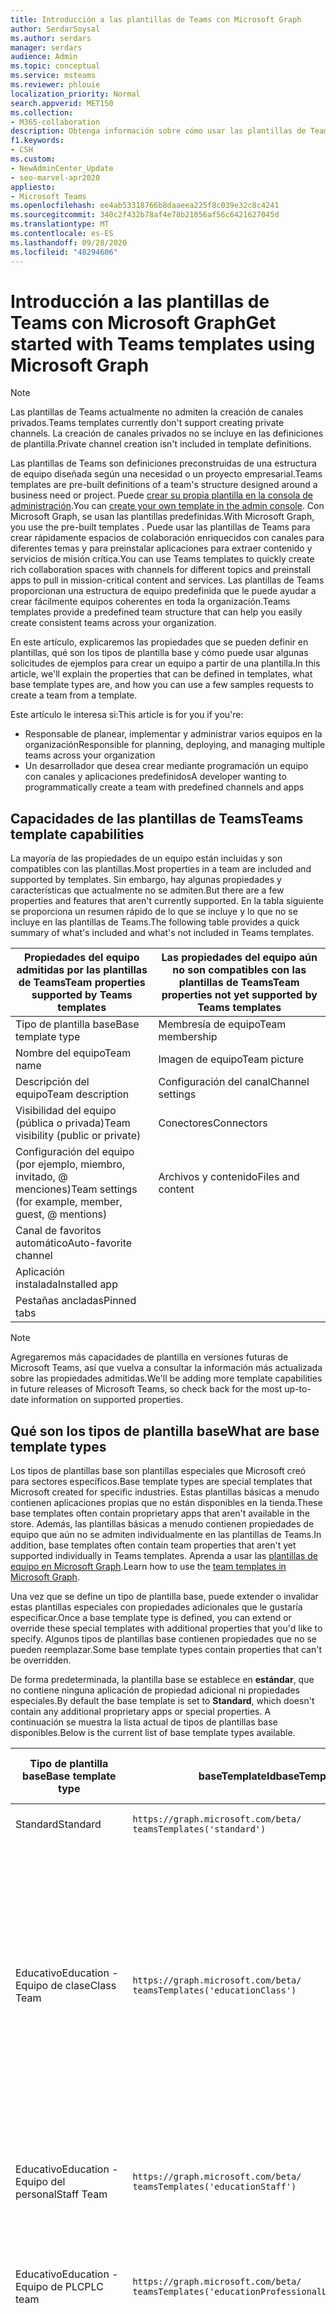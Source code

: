 ```yaml
---
title: Introducción a las plantillas de Teams con Microsoft Graph
author: SerdarSoysal
ms.author: serdars
manager: serdars
audience: Admin
ms.topic: conceptual
ms.service: msteams
ms.reviewer: phlouie
localization_priority: Normal
search.appverid: MET150
ms.collection:
- M365-collaboration
description: Obtenga información sobre cómo usar las plantillas de Teams en Microsoft Graph para crear espacios de colaboración con canales para diferentes temas y Preinstalar aplicaciones para proporcionar contenido y servicios.
f1.keywords:
- CSH
ms.custom:
- NewAdminCenter_Update
- seo-marvel-apr2020
appliesto:
- Microsoft Teams
ms.openlocfilehash: ee4ab53318766b8daaeea225f8c039e32c8c4241
ms.sourcegitcommit: 340c2f432b78af4e78b21056af56c6421627045d
ms.translationtype: MT
ms.contentlocale: es-ES
ms.lasthandoff: 09/28/2020
ms.locfileid: "48294606"
---
```

# <a name="get-started-with-teams-templates-using-microsoft-graph"></a><span data-ttu-id="e4d3c-103">Introducción a las plantillas de Teams con Microsoft Graph</span><span class="sxs-lookup"><span data-stu-id="e4d3c-103">Get started with Teams templates using Microsoft Graph</span></span>

> [!NOTE]
> <span data-ttu-id="e4d3c-104">Las plantillas de Teams actualmente no admiten la creación de canales privados.</span><span class="sxs-lookup"><span data-stu-id="e4d3c-104">Teams templates currently don't support creating private channels.</span></span> <span data-ttu-id="e4d3c-105">La creación de canales privados no se incluye en las definiciones de plantilla.</span><span class="sxs-lookup"><span data-stu-id="e4d3c-105">Private channel creation isn't included in template definitions.</span></span>

<span data-ttu-id="e4d3c-106">Las plantillas de Teams son definiciones preconstruidas de una estructura de equipo diseñada según una necesidad o un proyecto empresarial.</span><span class="sxs-lookup"><span data-stu-id="e4d3c-106">Teams templates are pre-built definitions of a team's structure designed around a business need or project.</span></span> <span data-ttu-id="e4d3c-107">Puede [crear su propia plantilla en la consola de administración](get-started-with-teams-templates-in-the-admin-console.md).</span><span class="sxs-lookup"><span data-stu-id="e4d3c-107">You can [create your own template in the admin console](get-started-with-teams-templates-in-the-admin-console.md).</span></span> <span data-ttu-id="e4d3c-108">Con Microsoft Graph, se usan las plantillas predefinidas.</span><span class="sxs-lookup"><span data-stu-id="e4d3c-108">With Microsoft Graph, you use the pre-built templates .</span></span> <span data-ttu-id="e4d3c-109">Puede usar las plantillas de Teams para crear rápidamente espacios de colaboración enriquecidos con canales para diferentes temas y para preinstalar aplicaciones para extraer contenido y servicios de misión crítica.</span><span class="sxs-lookup"><span data-stu-id="e4d3c-109">You can use Teams templates to quickly create rich collaboration spaces with channels for different topics and preinstall apps to pull in mission-critical content and services.</span></span> <span data-ttu-id="e4d3c-110">Las plantillas de Teams proporcionan una estructura de equipo predefinida que le puede ayudar a crear fácilmente equipos coherentes en toda la organización.</span><span class="sxs-lookup"><span data-stu-id="e4d3c-110">Teams templates provide a predefined team structure that can help you easily create consistent teams across your organization.</span></span>

<span data-ttu-id="e4d3c-111">En este artículo, explicaremos las propiedades que se pueden definir en plantillas, qué son los tipos de plantilla base y cómo puede usar algunas solicitudes de ejemplos para crear un equipo a partir de una plantilla.</span><span class="sxs-lookup"><span data-stu-id="e4d3c-111">In this article, we'll explain the properties that can be defined in templates, what base template types are, and how you can use a few samples requests to create a team from a template.</span></span>

<span data-ttu-id="e4d3c-112">Este artículo le interesa si:</span><span class="sxs-lookup"><span data-stu-id="e4d3c-112">This article is for you if you're:</span></span>

- <span data-ttu-id="e4d3c-113">Responsable de planear, implementar y administrar varios equipos en la organización</span><span class="sxs-lookup"><span data-stu-id="e4d3c-113">Responsible for planning, deploying, and managing multiple teams across your organization</span></span><br>
- <span data-ttu-id="e4d3c-114">Un desarrollador que desea crear mediante programación un equipo con canales y aplicaciones predefinidos</span><span class="sxs-lookup"><span data-stu-id="e4d3c-114">A developer wanting to programmatically create a team with predefined channels and apps</span></span>

## <a name="teams-template-capabilities"></a><span data-ttu-id="e4d3c-115">Capacidades de las plantillas de Teams</span><span class="sxs-lookup"><span data-stu-id="e4d3c-115">Teams template capabilities</span></span>

<span data-ttu-id="e4d3c-116">La mayoría de las propiedades de un equipo están incluidas y son compatibles con las plantillas.</span><span class="sxs-lookup"><span data-stu-id="e4d3c-116">Most properties in a team are included and supported by templates.</span></span> <span data-ttu-id="e4d3c-117">Sin embargo, hay algunas propiedades y características que actualmente no se admiten.</span><span class="sxs-lookup"><span data-stu-id="e4d3c-117">But there are a few properties and features that aren't currently supported.</span></span> <span data-ttu-id="e4d3c-118">En la tabla siguiente se proporciona un resumen rápido de lo que se incluye y lo que no se incluye en las plantillas de Teams.</span><span class="sxs-lookup"><span data-stu-id="e4d3c-118">The following table provides a quick summary of what's included and what's not included in Teams templates.</span></span>

| <span data-ttu-id="e4d3c-119">**Propiedades del equipo admitidas por las plantillas de Teams**</span><span class="sxs-lookup"><span data-stu-id="e4d3c-119">**Team properties supported by Teams templates**</span></span> | <span data-ttu-id="e4d3c-120">**Las propiedades del equipo aún no son compatibles con las plantillas de Teams**</span><span class="sxs-lookup"><span data-stu-id="e4d3c-120">**Team properties not yet supported by Teams templates**</span></span> |
| ------------------------------------------------ | -------------------------------------------------------- |
| <span data-ttu-id="e4d3c-121">Tipo de plantilla base</span><span class="sxs-lookup"><span data-stu-id="e4d3c-121">Base template type</span></span> | <span data-ttu-id="e4d3c-122">Membresía de equipo</span><span class="sxs-lookup"><span data-stu-id="e4d3c-122">Team membership</span></span> |
| <span data-ttu-id="e4d3c-123">Nombre del equipo</span><span class="sxs-lookup"><span data-stu-id="e4d3c-123">Team name</span></span> | <span data-ttu-id="e4d3c-124">Imagen de equipo</span><span class="sxs-lookup"><span data-stu-id="e4d3c-124">Team picture</span></span> |
| <span data-ttu-id="e4d3c-125">Descripción del equipo</span><span class="sxs-lookup"><span data-stu-id="e4d3c-125">Team description</span></span> | <span data-ttu-id="e4d3c-126">Configuración del canal</span><span class="sxs-lookup"><span data-stu-id="e4d3c-126">Channel settings</span></span> |
| <span data-ttu-id="e4d3c-127">Visibilidad del equipo (pública o privada)</span><span class="sxs-lookup"><span data-stu-id="e4d3c-127">Team visibility (public or private)</span></span> | <span data-ttu-id="e4d3c-128">Conectores</span><span class="sxs-lookup"><span data-stu-id="e4d3c-128">Connectors</span></span> |
| <span data-ttu-id="e4d3c-129">Configuración del equipo (por ejemplo, miembro, invitado, @ menciones)</span><span class="sxs-lookup"><span data-stu-id="e4d3c-129">Team settings (for example, member, guest, @ mentions)</span></span> | <span data-ttu-id="e4d3c-130">Archivos y contenido</span><span class="sxs-lookup"><span data-stu-id="e4d3c-130">Files and content</span></span> |
| <span data-ttu-id="e4d3c-131">Canal de favoritos automático</span><span class="sxs-lookup"><span data-stu-id="e4d3c-131">Auto-favorite channel</span></span> | |
| <span data-ttu-id="e4d3c-132">Aplicación instalada</span><span class="sxs-lookup"><span data-stu-id="e4d3c-132">Installed app</span></span> | |
| <span data-ttu-id="e4d3c-133">Pestañas ancladas</span><span class="sxs-lookup"><span data-stu-id="e4d3c-133">Pinned tabs</span></span> | |

> [!NOTE]
> <span data-ttu-id="e4d3c-134">Agregaremos más capacidades de plantilla en versiones futuras de Microsoft Teams, así que vuelva a consultar la información más actualizada sobre las propiedades admitidas.</span><span class="sxs-lookup"><span data-stu-id="e4d3c-134">We'll be adding more template capabilities in future releases of Microsoft Teams, so check back for the most up-to-date information on supported properties.</span></span>

## <a name="what-are-base-template-types"></a><span data-ttu-id="e4d3c-135">Qué son los tipos de plantilla base</span><span class="sxs-lookup"><span data-stu-id="e4d3c-135">What are base template types</span></span>

<span data-ttu-id="e4d3c-136">Los tipos de plantillas base son plantillas especiales que Microsoft creó para sectores específicos.</span><span class="sxs-lookup"><span data-stu-id="e4d3c-136">Base template types are special templates that Microsoft created for specific industries.</span></span> <span data-ttu-id="e4d3c-137">Estas plantillas básicas a menudo contienen aplicaciones propias que no están disponibles en la tienda.</span><span class="sxs-lookup"><span data-stu-id="e4d3c-137">These base templates often contain proprietary apps that aren't available in the store.</span></span> <span data-ttu-id="e4d3c-138">Además, las plantillas básicas a menudo contienen propiedades de equipo que aún no se admiten individualmente en las plantillas de Teams.</span><span class="sxs-lookup"><span data-stu-id="e4d3c-138">In addition, base templates often contain team properties that aren't yet supported individually in Teams templates.</span></span> <span data-ttu-id="e4d3c-139">Aprenda a usar las [plantillas de equipo en Microsoft Graph](get-started-with-teams-templates.md).</span><span class="sxs-lookup"><span data-stu-id="e4d3c-139">Learn how to use the [team templates in Microsoft Graph](get-started-with-teams-templates.md).</span></span>

<span data-ttu-id="e4d3c-140">Una vez que se define un tipo de plantilla base, puede extender o invalidar estas plantillas especiales con propiedades adicionales que le gustaría especificar.</span><span class="sxs-lookup"><span data-stu-id="e4d3c-140">Once a base template type is defined, you can extend or override these special templates with additional properties that you'd like to specify.</span></span> <span data-ttu-id="e4d3c-141">Algunos tipos de plantillas base contienen propiedades que no se pueden reemplazar.</span><span class="sxs-lookup"><span data-stu-id="e4d3c-141">Some base template types contain properties that can't be overridden.</span></span>

<span data-ttu-id="e4d3c-142">De forma predeterminada, la plantilla base se establece en **estándar**, que no contiene ninguna aplicación de propiedad adicional ni propiedades especiales.</span><span class="sxs-lookup"><span data-stu-id="e4d3c-142">By default the base template is set to **Standard**, which doesn't contain any additional proprietary apps or special properties.</span></span> <span data-ttu-id="e4d3c-143">A continuación se muestra la lista actual de tipos de plantillas base disponibles.</span><span class="sxs-lookup"><span data-stu-id="e4d3c-143">Below is the current list of base template types available.</span></span>

| <span data-ttu-id="e4d3c-144">Tipo de plantilla base</span><span class="sxs-lookup"><span data-stu-id="e4d3c-144">Base template type</span></span> | <span data-ttu-id="e4d3c-145">baseTemplateId</span><span class="sxs-lookup"><span data-stu-id="e4d3c-145">baseTemplateId</span></span> | <span data-ttu-id="e4d3c-146">Propiedades que vienen con esta plantilla base</span><span class="sxs-lookup"><span data-stu-id="e4d3c-146">Properties that come with this base template</span></span> |
| ------------------ | -------------- | ----------------------------------------------------- |
| <span data-ttu-id="e4d3c-147">Standard</span><span class="sxs-lookup"><span data-stu-id="e4d3c-147">Standard</span></span> | `https://graph.microsoft.com/beta/`<br>`teamsTemplates('standard')` | <span data-ttu-id="e4d3c-148">No hay más aplicaciones ni propiedades</span><span class="sxs-lookup"><span data-stu-id="e4d3c-148">No additional apps and properties</span></span> |
| <span data-ttu-id="e4d3c-149">Educativo</span><span class="sxs-lookup"><span data-stu-id="e4d3c-149">Education -</span></span><br><span data-ttu-id="e4d3c-150">Equipo de clase</span><span class="sxs-lookup"><span data-stu-id="e4d3c-150">Class Team</span></span> | `https://graph.microsoft.com/beta/`<br>`teamsTemplates('educationClass')` | <span data-ttu-id="e4d3c-151">Phone</span><span class="sxs-lookup"><span data-stu-id="e4d3c-151">Apps:</span></span><ul><li><span data-ttu-id="e4d3c-152">Bloc de notas de clase de OneNote (anclado a la pestaña **General** )</span><span class="sxs-lookup"><span data-stu-id="e4d3c-152">OneNote Class Notebook (pinned to the **General** tab)</span></span> </li><li><span data-ttu-id="e4d3c-153">Aplicación tareas (anclada a la pestaña **General** )</span><span class="sxs-lookup"><span data-stu-id="e4d3c-153">Assignments app (pinned to the **General** tab)</span></span></li></ul> <span data-ttu-id="e4d3c-154">Propiedades del equipo:</span><span class="sxs-lookup"><span data-stu-id="e4d3c-154">Team properties:</span></span><ul><li><span data-ttu-id="e4d3c-155">Visibilidad del equipo establecida en **HiddenMembership** (no se puede reemplazar)</span><span class="sxs-lookup"><span data-stu-id="e4d3c-155">Team visibility set to **HiddenMembership** (cannot be overridden)</span></span></li></ul> |
| <span data-ttu-id="e4d3c-156">Educativo</span><span class="sxs-lookup"><span data-stu-id="e4d3c-156">Education -</span></span><br><span data-ttu-id="e4d3c-157">Equipo del personal</span><span class="sxs-lookup"><span data-stu-id="e4d3c-157">Staff Team</span></span> | `https://graph.microsoft.com/beta/`<br>`teamsTemplates('educationStaff')` | <span data-ttu-id="e4d3c-158">Phone</span><span class="sxs-lookup"><span data-stu-id="e4d3c-158">Apps:</span></span><ul><li><span data-ttu-id="e4d3c-159">Bloc de notas para docentes de OneNote (anclado a la pestaña **General** )</span><span class="sxs-lookup"><span data-stu-id="e4d3c-159">OneNote Staff Notebook (pinned to the **General** tab)</span></span></li></ul> |
|<span data-ttu-id="e4d3c-160">Educativo</span><span class="sxs-lookup"><span data-stu-id="e4d3c-160">Education -</span></span><br><span data-ttu-id="e4d3c-161">Equipo de PLC</span><span class="sxs-lookup"><span data-stu-id="e4d3c-161">PLC team</span></span> |`https://graph.microsoft.com/beta/`<br>`teamsTemplates('educationProfessionalLearningCommunity')` | <span data-ttu-id="e4d3c-162">Phone</span><span class="sxs-lookup"><span data-stu-id="e4d3c-162">Apps:</span></span><ul><li><span data-ttu-id="e4d3c-163">Bloc de notas PLC de OneNote (anclado a la pestaña **General** )</span><span class="sxs-lookup"><span data-stu-id="e4d3c-163">OneNote PLC Notebook (pinned to the **General** tab)</span></span></ul></li>|
| <span data-ttu-id="e4d3c-164">Anuales</span><span class="sxs-lookup"><span data-stu-id="e4d3c-164">Retail -</span></span><br><span data-ttu-id="e4d3c-165">Tienda</span><span class="sxs-lookup"><span data-stu-id="e4d3c-165">Store</span></span> | `https://graph.microsoft.com/beta/`<br>`teamsTemplates('retailStore')` | <span data-ttu-id="e4d3c-166">Canales</span><span class="sxs-lookup"><span data-stu-id="e4d3c-166">Channels:</span></span><ul><li><span data-ttu-id="e4d3c-167">Transición de turno</span><span class="sxs-lookup"><span data-stu-id="e4d3c-167">Shift handoff</span></span></li><li><span data-ttu-id="e4d3c-168">Aprendiendo</span><span class="sxs-lookup"><span data-stu-id="e4d3c-168">Learning</span></span></li></ul><span data-ttu-id="e4d3c-169">Propiedades del equipo</span><span class="sxs-lookup"><span data-stu-id="e4d3c-169">Team properties</span></span><ul><li><span data-ttu-id="e4d3c-170">Visibilidad de equipo establecida como pública</span><span class="sxs-lookup"><span data-stu-id="e4d3c-170">Team visibility set to Public</span></span></li></ul><span data-ttu-id="e4d3c-171">Permisos de miembro</span><span class="sxs-lookup"><span data-stu-id="e4d3c-171">Member permissions</span></span><ul><li><span data-ttu-id="e4d3c-172">Evitar que los miembros creen, actualicen o quiten canales</span><span class="sxs-lookup"><span data-stu-id="e4d3c-172">Prevent members from creating, updating, or removing channels</span></span></li><li><span data-ttu-id="e4d3c-173">Evitar que los miembros agreguen o quiten aplicaciones</span><span class="sxs-lookup"><span data-stu-id="e4d3c-173">Prevent members from adding or removing apps</span></span></li><li><span data-ttu-id="e4d3c-174">Evitar que los miembros creen, actualicen o quiten conectores</span><span class="sxs-lookup"><span data-stu-id="e4d3c-174">Prevent members from creating, updating, or removing connectors</span></span></li></ul> |
| <span data-ttu-id="e4d3c-175">Anuales</span><span class="sxs-lookup"><span data-stu-id="e4d3c-175">Retail -</span></span><br><span data-ttu-id="e4d3c-176">Colaboración de administrador</span><span class="sxs-lookup"><span data-stu-id="e4d3c-176">Manager collaboration</span></span> | `https://graph.microsoft.com/beta/`<br>`teamsTemplates('retailManagerCollaboration')` | <span data-ttu-id="e4d3c-177">Canales</span><span class="sxs-lookup"><span data-stu-id="e4d3c-177">Channels:</span></span><ul><li><span data-ttu-id="e4d3c-178">Transición de turno</span><span class="sxs-lookup"><span data-stu-id="e4d3c-178">Shift handoff</span></span></li><li><span data-ttu-id="e4d3c-179">Aprendiendo</span><span class="sxs-lookup"><span data-stu-id="e4d3c-179">Learning</span></span></li></ul><span data-ttu-id="e4d3c-180">Propiedades del equipo:</span><span class="sxs-lookup"><span data-stu-id="e4d3c-180">Team properties:</span></span><ul><li><span data-ttu-id="e4d3c-181">Visibilidad del equipo establecida en privado</span><span class="sxs-lookup"><span data-stu-id="e4d3c-181">Team visibility set to Private</span></span></li></ul><span data-ttu-id="e4d3c-182">Permisos de miembro:</span><span class="sxs-lookup"><span data-stu-id="e4d3c-182">Member permissions:</span></span><ul><li><span data-ttu-id="e4d3c-183">Evitar que los miembros creen, actualicen o quiten canales</span><span class="sxs-lookup"><span data-stu-id="e4d3c-183">Prevent members from creating, updating, or removing channels</span></span></li><li><span data-ttu-id="e4d3c-184">Evitar que los miembros agreguen o quiten aplicaciones</span><span class="sxs-lookup"><span data-stu-id="e4d3c-184">Prevent members from adding or removing apps</span></span></li><li><span data-ttu-id="e4d3c-185">Evitar que los miembros creen, actualicen o quiten conectores</span><span class="sxs-lookup"><span data-stu-id="e4d3c-185">Prevent members from creating, updating, or removing connectors</span></span></li></ul>|
| <span data-ttu-id="e4d3c-186">Healthcare</span><span class="sxs-lookup"><span data-stu-id="e4d3c-186">Healthcare -</span></span><br><span data-ttu-id="e4d3c-187">Hacia</span><span class="sxs-lookup"><span data-stu-id="e4d3c-187">Ward</span></span> |`https://graph.microsoft.com/beta/`<br>`teamsTemplates('healthcareWard')` |<span data-ttu-id="e4d3c-188">Canales</span><span class="sxs-lookup"><span data-stu-id="e4d3c-188">Channels:</span></span> <ul><li><span data-ttu-id="e4d3c-189">Anuncios\*</span><span class="sxs-lookup"><span data-stu-id="e4d3c-189">Announcements\*</span></span></li><li><span data-ttu-id="e4d3c-190">Huddles\*</span><span class="sxs-lookup"><span data-stu-id="e4d3c-190">Huddles\*</span></span></li><li><span data-ttu-id="e4d3c-191">Hacia</span><span class="sxs-lookup"><span data-stu-id="e4d3c-191">Rounds</span></span></li><li><span data-ttu-id="e4d3c-192">Personal\*</span><span class="sxs-lookup"><span data-stu-id="e4d3c-192">Staffing\*</span></span></li><li><span data-ttu-id="e4d3c-193">Aprendizaje\*</span><span class="sxs-lookup"><span data-stu-id="e4d3c-193">Training\*</span></span></li></ul><span data-ttu-id="e4d3c-194">\*Canales favoritos automáticos</span><span class="sxs-lookup"><span data-stu-id="e4d3c-194">\*Auto-favorited channels</span></span> |
|<span data-ttu-id="e4d3c-195">Healthcare</span><span class="sxs-lookup"><span data-stu-id="e4d3c-195">Healthcare -</span></span><br><span data-ttu-id="e4d3c-196">Hospital</span><span class="sxs-lookup"><span data-stu-id="e4d3c-196">Hospital</span></span> | `https://graph.microsoft.com/beta/`<br>`teamsTemplates('healthcareHospital')` |<span data-ttu-id="e4d3c-197">Canales</span><span class="sxs-lookup"><span data-stu-id="e4d3c-197">Channels:</span></span><ul><li><span data-ttu-id="e4d3c-198">Anuncios\*</span><span class="sxs-lookup"><span data-stu-id="e4d3c-198">Announcements\*</span></span></li><li><span data-ttu-id="e4d3c-199">Cumplimiento\*</span><span class="sxs-lookup"><span data-stu-id="e4d3c-199">Compliance\*</span></span></li><li><span data-ttu-id="e4d3c-200">Private</span><span class="sxs-lookup"><span data-stu-id="e4d3c-200">Custodial</span></span></li><li><span data-ttu-id="e4d3c-201">Recursos humanos</span><span class="sxs-lookup"><span data-stu-id="e4d3c-201">Human Resources</span></span></li></li><li><span data-ttu-id="e4d3c-202">Pertenecie</span><span class="sxs-lookup"><span data-stu-id="e4d3c-202">Pharmacy</span></span></li></ul><span data-ttu-id="e4d3c-203">\*Canal de favoritos automáticos</span><span class="sxs-lookup"><span data-stu-id="e4d3c-203">\*Auto-favorited channel</span></span>|
|||

## <a name="related-topics"></a><span data-ttu-id="e4d3c-204">Temas relacionados</span><span class="sxs-lookup"><span data-stu-id="e4d3c-204">Related topics</span></span>

- [<span data-ttu-id="e4d3c-205">Introducción a las plantillas de Teams en la consola de administración</span><span class="sxs-lookup"><span data-stu-id="e4d3c-205">Get started with Teams templates in the admin console</span></span>](get-started-with-teams-templates-in-the-admin-console.md)
- <span data-ttu-id="e4d3c-206">[Crear equipo](https://docs.microsoft.com/graph/api/team-post?view=graph-rest-beta) (en versión preliminar)</span><span class="sxs-lookup"><span data-stu-id="e4d3c-206">[Create team](https://docs.microsoft.com/graph/api/team-post?view=graph-rest-beta) (in preview)</span></span>
- [<span data-ttu-id="e4d3c-207">Nuevo: equipo</span><span class="sxs-lookup"><span data-stu-id="e4d3c-207">New-Team</span></span>](https://docs.microsoft.com/powershell/module/teams/New-Team?view=teams-ps)
- [<span data-ttu-id="e4d3c-208">Formación de administradores para Microsoft Teams</span><span class="sxs-lookup"><span data-stu-id="e4d3c-208">Admin training for Microsoft Teams</span></span>](itadmin-readiness.md)